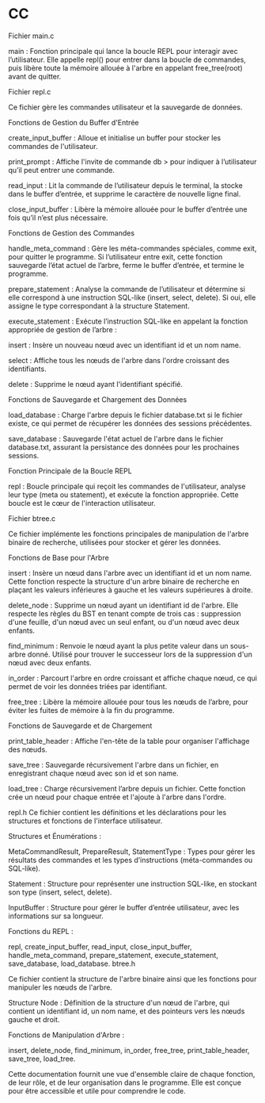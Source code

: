 # CC
Fichier main.c

main : Fonction principale qui lance la boucle REPL pour interagir avec l’utilisateur. Elle appelle repl() pour entrer dans la boucle de commandes, puis libère toute la mémoire allouée à l'arbre en appelant free_tree(root) avant de quitter.

Fichier repl.c

Ce fichier gère les commandes utilisateur et la sauvegarde de données.

Fonctions de Gestion du Buffer d'Entrée

create_input_buffer : Alloue et initialise un buffer pour stocker les commandes de l'utilisateur.

print_prompt : Affiche l'invite de commande db > pour indiquer à l’utilisateur qu’il peut entrer une commande.

read_input : Lit la commande de l’utilisateur depuis le terminal, la stocke dans le buffer d’entrée, et supprime le caractère de nouvelle ligne final.

close_input_buffer : Libère la mémoire allouée pour le buffer d’entrée une fois qu’il n’est plus nécessaire.

Fonctions de Gestion des Commandes

handle_meta_command : Gère les méta-commandes spéciales, comme exit, pour quitter le programme. Si l’utilisateur entre exit, cette fonction sauvegarde l’état actuel de l’arbre, ferme le buffer d’entrée, et termine le programme.

prepare_statement : Analyse la commande de l’utilisateur et détermine si elle correspond à une instruction SQL-like (insert, select, delete). Si oui, elle assigne le type correspondant à la structure Statement.

execute_statement : Exécute l’instruction SQL-like en appelant la fonction appropriée de gestion de l’arbre :

insert : Insère un nouveau nœud avec un identifiant id et un nom name.

select : Affiche tous les nœuds de l'arbre dans l'ordre croissant des identifiants.

delete : Supprime le nœud ayant l'identifiant spécifié.

Fonctions de Sauvegarde et Chargement des Données

load_database : Charge l'arbre depuis le fichier database.txt si le fichier existe, ce qui permet de récupérer les données des sessions précédentes.

save_database : Sauvegarde l'état actuel de l'arbre dans le fichier database.txt, assurant la persistance des données pour les prochaines sessions.

Fonction Principale de la Boucle REPL

repl : Boucle principale qui reçoit les commandes de l'utilisateur, analyse leur type (meta ou statement), et exécute la fonction appropriée. Cette boucle est le cœur de l'interaction utilisateur.

Fichier btree.c

Ce fichier implémente les fonctions principales de manipulation de l'arbre binaire de recherche, utilisées pour stocker et gérer les données.


Fonctions de Base pour l'Arbre

insert : Insère un nœud dans l'arbre avec un identifiant id et un nom name. Cette fonction respecte la structure d'un arbre binaire de recherche en plaçant les valeurs inférieures à gauche et les valeurs supérieures à droite.

delete_node : Supprime un nœud ayant un identifiant id de l'arbre. Elle respecte les règles du BST en tenant compte de trois cas : suppression d'une feuille, d'un nœud avec un seul enfant, ou d'un nœud avec deux enfants.

find_minimum : Renvoie le nœud ayant la plus petite valeur dans un sous-arbre donné. Utilisé pour trouver le successeur lors de la suppression d'un nœud avec deux enfants.

in_order : Parcourt l'arbre en ordre croissant et affiche chaque nœud, ce qui permet de voir les données triées par identifiant.

free_tree : Libère la mémoire allouée pour tous les nœuds de l’arbre, pour éviter les fuites de mémoire à la fin du programme.

Fonctions de Sauvegarde et de Chargement

print_table_header : Affiche l'en-tête de la table pour organiser l'affichage des nœuds.

save_tree : Sauvegarde récursivement l'arbre dans un fichier, en enregistrant chaque nœud avec son id et son name.

load_tree : Charge récursivement l’arbre depuis un fichier. Cette fonction crée un nœud pour chaque entrée et l'ajoute à l'arbre dans l'ordre.

repl.h
Ce fichier contient les définitions et les déclarations pour les structures et fonctions de l'interface utilisateur.

Structures et Énumérations :

MetaCommandResult, PrepareResult, StatementType : Types pour gérer les résultats des commandes et les types d’instructions (méta-commandes ou SQL-like).

Statement : Structure pour représenter une instruction SQL-like, en stockant son type (insert, select, delete).

InputBuffer : Structure pour gérer le buffer d’entrée utilisateur, avec les informations sur sa longueur.

Fonctions du REPL :

repl, create_input_buffer, read_input, close_input_buffer, handle_meta_command, prepare_statement, execute_statement, save_database, load_database.
btree.h

Ce fichier contient la structure de l'arbre binaire ainsi que les fonctions pour manipuler les nœuds de l'arbre.

Structure Node : Définition de la structure d'un nœud de l'arbre, qui contient un identifiant id, un nom name, et des pointeurs vers les nœuds gauche et droit.

Fonctions de Manipulation d'Arbre :

insert, delete_node, find_minimum, in_order, free_tree, print_table_header, save_tree, load_tree.

Cette documentation fournit une vue d'ensemble claire de chaque fonction, de leur rôle, et de leur organisation dans le programme. Elle est conçue pour être accessible et utile pour comprendre le code.
